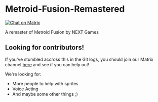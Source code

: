 # Metroid-Fusion-Remastered
[![Chat on Matrix](https://matrix.to/img/matrix-badge.svg)](https://matrix.to/#/#!qwRQuUaJujQMBMFmXD:matrix.org)

A remaster of Metroid Fusion by NEXT Games

## Looking for contributors!
If you've stumbled accross this in the Git logs, you should join our Matrix channel [here](https://matrix.to/#/#!qwRQuUaJujQMBMFmXD:matrix.org) and see if you can help out!

We're looking for:
- More people to help with sprites
- Voice Acting
- And maybe some other things ;)
